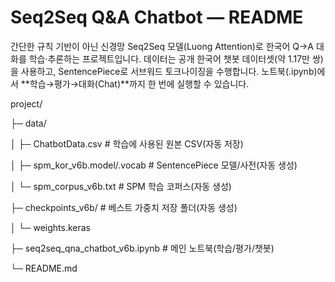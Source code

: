 # Seq2Seq Q&A Chatbot — README

간단한 규칙 기반이 아닌 신경망 Seq2Seq 모델(Luong Attention)로 한국어 Q→A 대화를 학습·추론하는 프로젝트입니다.
데이터는 공개 한국어 챗봇 데이터셋(약 1.17만 쌍)을 사용하고, SentencePiece로 서브워드 토크나이징을 수행합니다.
노트북(.ipynb)에서 **학습→평가→대화(Chat)**까지 한 번에 실행할 수 있습니다.


project/

├─ data/

│  ├─ ChatbotData.csv              # 학습에 사용된 원본 CSV(자동 저장)

│  ├─ spm_kor_v6b.model/.vocab    # SentencePiece 모델/사전(자동 생성)

│  └─ spm_corpus_v6b.txt          # SPM 학습 코퍼스(자동 생성)

├─ checkpoints_v6b/               # 베스트 가중치 저장 폴더(자동 생성)

│  └─ weights.keras

├─ seq2seq_qna_chatbot_v6b.ipynb  # 메인 노트북(학습/평가/챗봇)

└─ README.md
